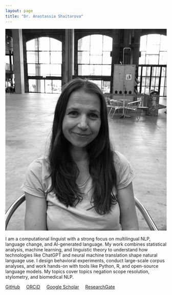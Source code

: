 ```yaml
---
layout: page
title: "Dr. Anastassia Shaitarova"
---
```


<p align="center">
  <img src="/images/relaxed_bw_small.jpg" class="circular" />
</p>



I am a computational linguist with a strong focus on multilingual NLP, language change, and AI-generated language. My work combines statistical analysis, machine learning, and linguistic theory to understand how technologies like ChatGPT and neural machine translation shape natural language use. I design behavioral experiments, conduct large-scale corpus analyses, and work hands-on with tools like Python, R, and open-source language models. My topics cover topics negation scope resolution, stylometry, and biomedical NLP. 

[GitHub](https://github.com/shaitarAn)  &nbsp; &nbsp; [ORCiD](https://orcid.org/0000-0003-3124-190X)  &nbsp; &nbsp; [Google Scholar](https://scholar.google.com/citations?user=9D5jT-QAAAAJ&hl=en)  &nbsp; &nbsp; [ResearchGate](https://www.researchgate.net/profile/Anastassia-Shaitarova)